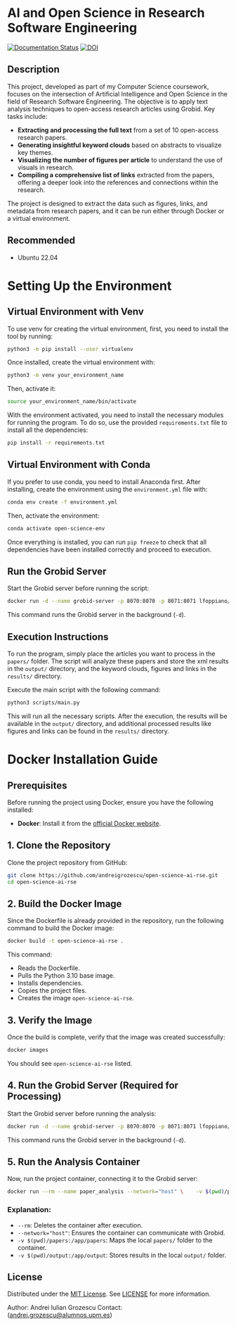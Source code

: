 # AI and Open Science in Research Software Engineering
[![Documentation Status](https://readthedocs.org/projects/open-science-ai-rse/badge/?version=latest)](https://open-science-ai-rse.readthedocs.io/en/latest/?badge=latest)
[![DOI](https://zenodo.org/badge/DOI/10.5281/zenodo.14962610.svg)](https://doi.org/10.5281/zenodo.14962610)
## Description
This project, developed as part of my Computer Science coursework, focuses on the intersection of Artificial Intelligence and Open Science in the field of Research Software Engineering. The objective is to apply text analysis techniques to open-access research articles using Grobid. Key tasks include:

- **Extracting and processing the full text** from a set of 10 open-access research papers.
- **Generating insightful keyword clouds** based on abstracts to visualize key themes.
- **Visualizing the number of figures per article** to understand the use of visuals in research.
- **Compiling a comprehensive list of links** extracted from the papers, offering a deeper look into the references and connections within the research.


The project is designed to extract the data such as figures, links, and metadata from research papers, and it can be run either through Docker or a virtual environment.


## Recommended
* Ubuntu 22.04


# Setting Up the Environment

## Virtual Environment with Venv

To use venv for creating the virtual environment, first, you need to install the tool by running:

```bash
python3 -m pip install --user virtualenv
```

Once installed, create the virtual environment with:

```bash
python3 -m venv your_environment_name
```

Then, activate it:

```bash
source your_environment_name/bin/activate
```

With the environment activated, you need to install the necessary modules for running the program. To do so, use the provided `requirements.txt` file to install all the dependencies:

```bash
pip install -r requirements.txt
```

## Virtual Environment with Conda

If you prefer to use conda, you need to install Anaconda first. After installing, create the environment using the `environment.yml` file with:

```bash
conda env create -f environment.yml
```

Then, activate the environment:

```bash
conda activate open-science-env
```

Once everything is installed, you can run `pip freeze` to check that all dependencies have been installed correctly and proceed to execution.

## Run the Grobid Server

Start the Grobid server before running the script:

```bash
docker run -d --name grobid-server -p 8070:8070 -p 8071:8071 lfoppiano/grobid:0.8.0
```

This command runs the Grobid server in the background (`-d`).

## Execution Instructions

To run the program, simply place the articles you want to process in the `papers/` folder. The script will analyze these papers and store the xml results in the `output/` directory, and the keyword clouds, figures and links in the `results/` directory.

Execute the main script with the following command:

```bash
python3 scripts/main.py
```

This will run all the necessary scripts. After the execution, the results will be available in the `output/` directory, and additional processed results like figures and links can be found in the `results/` directory.

# Docker Installation Guide

## Prerequisites

Before running the project using Docker, ensure you have the following installed:

- **Docker**: Install it from the [official Docker website](https://www.docker.com/get-started).

## 1. Clone the Repository

Clone the project repository from GitHub:

```bash
git clone https://github.com/andreigrozescu/open-science-ai-rse.git
cd open-science-ai-rse
```

## 2. Build the Docker Image

Since the Dockerfile is already provided in the repository, run the following command to build the Docker image:

```bash
docker build -t open-science-ai-rse .
```

This command:

- Reads the Dockerfile.
- Pulls the Python 3.10 base image.
- Installs dependencies.
- Copies the project files.
- Creates the image `open-science-ai-rse`.

## 3. Verify the Image

Once the build is complete, verify that the image was created successfully:

```bash
docker images
```

You should see `open-science-ai-rse` listed.

## 4. Run the Grobid Server (Required for Processing)

Start the Grobid server before running the analysis:

```bash
docker run -d --name grobid-server -p 8070:8070 -p 8071:8071 lfoppiano/grobid:0.8.0
```

This command runs the Grobid server in the background (`-d`).

## 5. Run the Analysis Container

Now, run the project container, connecting it to the Grobid server:

```bash
docker run --rm --name paper_analysis --network="host" \    -v $(pwd)/papers:/app/papers \   -v $(pwd)/output:/app/output \      -v $(pwd)/results:/app/results \        open-science-ai-rse

```

### Explanation:

- `--rm`: Deletes the container after execution.
- `--network="host"`: Ensures the container can communicate with Grobid.
- `-v $(pwd)/papers:/app/papers`: Maps the local `papers/` folder to the container.
- `-v $(pwd)/output:/app/output`: Stores results in the local `output/` folder.


## License
Distributed under the [MIT License](https://opensource.org/license/mit). See [LICENSE](hhttps://github.com/andreigrozescu/open-science-ai-rse/blob/main/LICENSE) for more information.

Author: Andrei Iulian Grozescu
Contact:  (andrei.grozescu@alumnos.upm.es)
